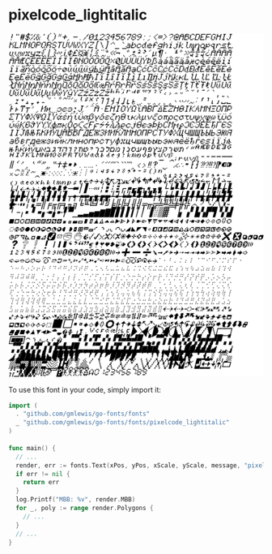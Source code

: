 # pixelcode_lightitalic

![pixelcode_lightitalic](pixelcode_lightitalic.png)

To use this font in your code, simply import it:

```go
import (
  . "github.com/gmlewis/go-fonts/fonts"
  _ "github.com/gmlewis/go-fonts/fonts/pixelcode_lightitalic"
)

func main() {
  // ...
  render, err := fonts.Text(xPos, yPos, xScale, yScale, message, "pixelcode_lightitalic", Center)
  if err != nil {
    return err
  }
  log.Printf("MBB: %v", render.MBB)
  for _, poly := range render.Polygons {
    // ...
  }
  // ...
}
```
